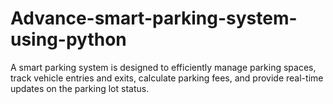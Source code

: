 # Advance-smart-parking-system-using-python
A smart parking system is designed to efficiently manage parking spaces, track vehicle entries and exits, calculate parking fees, and provide real-time updates on the parking lot status. 
